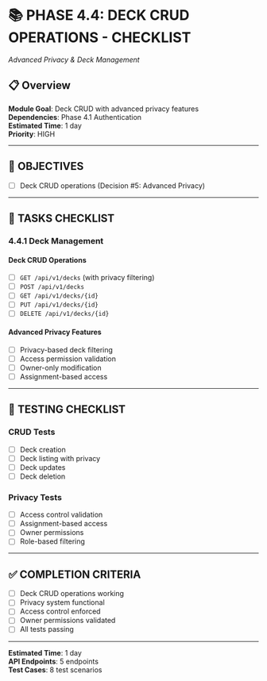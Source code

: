 # 📚 PHASE 4.4: DECK CRUD OPERATIONS - CHECKLIST
*Advanced Privacy & Deck Management*

## 📋 Overview
**Module Goal**: Deck CRUD with advanced privacy features  
**Dependencies**: Phase 4.1 Authentication  
**Estimated Time**: 1 day  
**Priority**: HIGH

---

## 🎯 OBJECTIVES
- [ ] Deck CRUD operations (Decision #5: Advanced Privacy)

---

## 📝 TASKS CHECKLIST

### **4.4.1 Deck Management**

#### **Deck CRUD Operations**
- [ ] `GET /api/v1/decks` (with privacy filtering)
- [ ] `POST /api/v1/decks`
- [ ] `GET /api/v1/decks/{id}`
- [ ] `PUT /api/v1/decks/{id}`
- [ ] `DELETE /api/v1/decks/{id}`

#### **Advanced Privacy Features**
- [ ] Privacy-based deck filtering
- [ ] Access permission validation
- [ ] Owner-only modification
- [ ] Assignment-based access

---

## 🧪 TESTING CHECKLIST

### **CRUD Tests**
- [ ] Deck creation
- [ ] Deck listing with privacy
- [ ] Deck updates
- [ ] Deck deletion

### **Privacy Tests**
- [ ] Access control validation
- [ ] Assignment-based access
- [ ] Owner permissions
- [ ] Role-based filtering

---

## ✅ COMPLETION CRITERIA
- [ ] Deck CRUD operations working
- [ ] Privacy system functional
- [ ] Access control enforced
- [ ] Owner permissions validated
- [ ] All tests passing

---

**Estimated Time**: 1 day  
**API Endpoints**: 5 endpoints  
**Test Cases**: 8 test scenarios
